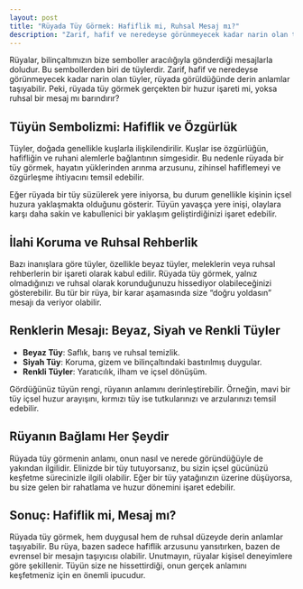 ```yaml
---
layout: post
title: "Rüyada Tüy Görmek: Hafiflik mi, Ruhsal Mesaj mı?"
description: "Zarif, hafif ve neredeyse görünmeyecek kadar narin olan tüyler, rüyada görüldüğünde derin anlamlar taşıyabilir."
---
```


Rüyalar, bilinçaltımızın bize semboller aracılığıyla gönderdiği mesajlarla doludur. Bu sembollerden biri de tüylerdir. Zarif, hafif ve neredeyse görünmeyecek kadar narin olan tüyler, rüyada görüldüğünde derin anlamlar taşıyabilir. Peki, rüyada tüy görmek gerçekten bir huzur işareti mi, yoksa ruhsal bir mesaj mı barındırır?

## Tüyün Sembolizmi: Hafiflik ve Özgürlük

Tüyler, doğada genellikle kuşlarla ilişkilendirilir. Kuşlar ise özgürlüğün, hafifliğin ve ruhani alemlerle bağlantının simgesidir. Bu nedenle rüyada bir tüy görmek, hayatın yüklerinden arınma arzusunu, zihinsel hafiflemeyi ve özgürleşme ihtiyacını temsil edebilir.

Eğer rüyada bir tüy süzülerek yere iniyorsa, bu durum genellikle kişinin içsel huzura yaklaşmakta olduğunu gösterir. Tüyün yavaşça yere inişi, olaylara karşı daha sakin ve kabullenici bir yaklaşım geliştirdiğinizi işaret edebilir.

## İlahi Koruma ve Ruhsal Rehberlik

Bazı inanışlara göre tüyler, özellikle beyaz tüyler, meleklerin veya ruhsal rehberlerin bir işareti olarak kabul edilir. Rüyada tüy görmek, yalnız olmadığınızı ve ruhsal olarak korunduğunuzu hissediyor olabileceğinizi gösterebilir. Bu tür bir rüya, bir karar aşamasında size “doğru yoldasın” mesajı da veriyor olabilir.

## Renklerin Mesajı: Beyaz, Siyah ve Renkli Tüyler

- **Beyaz Tüy**: Saflık, barış ve ruhsal temizlik.
- **Siyah Tüy**: Koruma, gizem ve bilinçaltındaki bastırılmış duygular.
- **Renkli Tüyler**: Yaratıcılık, ilham ve içsel dönüşüm.

Gördüğünüz tüyün rengi, rüyanın anlamını derinleştirebilir. Örneğin, mavi bir tüy içsel huzur arayışını, kırmızı tüy ise tutkularınızı ve arzularınızı temsil edebilir.

## Rüyanın Bağlamı Her Şeydir

Rüyada tüy görmenin anlamı, onun nasıl ve nerede göründüğüyle de yakından ilgilidir. Elinizde bir tüy tutuyorsanız, bu sizin içsel gücünüzü keşfetme sürecinizle ilgili olabilir. Eğer bir tüy yatağınızın üzerine düşüyorsa, bu size gelen bir rahatlama ve huzur dönemini işaret edebilir.

## Sonuç: Hafiflik mi, Mesaj mı?

Rüyada tüy görmek, hem duygusal hem de ruhsal düzeyde derin anlamlar taşıyabilir. Bu rüya, bazen sadece hafiflik arzusunu yansıtırken, bazen de evrensel bir mesajın taşıyıcısı olabilir. Unutmayın, rüyalar kişisel deneyimlere göre şekillenir. Tüyün size ne hissettirdiği, onun gerçek anlamını keşfetmeniz için en önemli ipucudur.